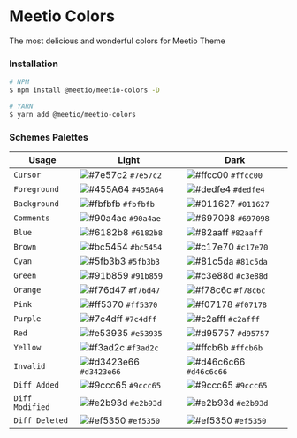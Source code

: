 # Meetio Colors

The most delicious and wonderful colors for Meetio Theme

### Installation

```bash
# NPM
$ npm install @meetio/meetio-colors -D

# YARN
$ yarn add @meetio/meetio-colors
```

### Schemes Palettes

| Usage           | Light                                                                         | Dark                                                                          |
| --------------- | ----------------------------------------------------------------------------- | ----------------------------------------------------------------------------- |
| `Cursor`        | ![#7e57c2](https://placehold.it/30x24/7e57c2/000000?text=%20) `#7e57c2`       | ![#ffcc00](https://placehold.it/30x24/ffcc00/000000?text=%20) `#ffcc00`       |
| `Foreground`    | ![#455A64](https://placehold.it/30x24/455A64/000000?text=%20) `#455A64`       | ![#dedfe4](https://placehold.it/30x24/dedfe4/000000?text=%20) `#dedfe4`       |
| `Background`    | ![#fbfbfb](https://placehold.it/30x24/fbfbfb/000000?text=%20) `#fbfbfb`       | ![#011627](https://placehold.it/30x24/011627/000000?text=%20) `#011627`       |
| `Comments`      | ![#90a4ae](https://placehold.it/30x24/90a4ae/000000?text=%20) `#90a4ae`       | ![#697098](https://placehold.it/30x24/697098/000000?text=%20) `#697098`       |
| `Blue`          | ![#6182b8](https://placehold.it/30x24/6182b8/000000?text=%20) `#6182b8`       | ![#82aaff](https://placehold.it/30x24/82aaff/000000?text=%20) `#82aaff`       |
| `Brown`         | ![#bc5454](https://placehold.it/30x24/bc5454/000000?text=%20) `#bc5454`       | ![#c17e70](https://placehold.it/30x24/c17e70/000000?text=%20) `#c17e70`       |
| `Cyan`          | ![#5fb3b3](https://placehold.it/30x24/5fb3b3/000000?text=%20) `#5fb3b3`       | ![#81c5da](https://placehold.it/30x24/81c5da/000000?text=%20) `#81c5da`       |
| `Green`         | ![#91b859](https://placehold.it/30x24/91b859/000000?text=%20) `#91b859`       | ![#c3e88d](https://placehold.it/30x24/c3e88d/000000?text=%20) `#c3e88d`       |
| `Orange`        | ![#f76d47](https://placehold.it/30x24/f76d47/000000?text=%20) `#f76d47`       | ![#f78c6c](https://placehold.it/30x24/f78c6c/000000?text=%20) `#f78c6c`       |
| `Pink`          | ![#ff5370](https://placehold.it/30x24/ff5370/000000?text=%20) `#ff5370`       | ![#f07178](https://placehold.it/30x24/f07178/000000?text=%20) `#f07178`       |
| `Purple`        | ![#7c4dff](https://placehold.it/30x24/7c4dff/000000?text=%20) `#7c4dff`       | ![#c2afff](https://placehold.it/30x24/c2afff/000000?text=%20) `#c2afff`       |
| `Red`           | ![#e53935](https://placehold.it/30x24/e53935/000000?text=%20) `#e53935`       | ![#d95757](https://placehold.it/30x24/d95757/000000?text=%20) `#d95757`       |
| `Yellow`        | ![#f3ad2c](https://placehold.it/30x24/f3ad2c/000000?text=%20) `#f3ad2c`       | ![#ffcb6b](https://placehold.it/30x24/ffcb6b/000000?text=%20) `#ffcb6b`       |
| `Invalid`       | ![#d3423e66](https://placehold.it/30x24/d3423e66/000000?text=%20) `#d3423e66` | ![#d46c6c66](https://placehold.it/30x24/d46c6c66/000000?text=%20) `#d46c6c66` |
| `Diff Added`    | ![#9ccc65](https://placehold.it/30x24/9ccc65/000000?text=%20) `#9ccc65`       | ![#9ccc65](https://placehold.it/30x24/9ccc65/000000?text=%20) `#9ccc65`       |
| `Diff Modified` | ![#e2b93d](https://placehold.it/30x24/e2b93d/000000?text=%20) `#e2b93d`       | ![#e2b93d](https://placehold.it/30x24/e2b93d/000000?text=%20) `#e2b93d`       |
| `Diff Deleted`  | ![#ef5350](https://placehold.it/30x24/ef5350/000000?text=%20) `#ef5350`       | ![#ef5350](https://placehold.it/30x24/ef5350/000000?text=%20) `#ef5350`       |

